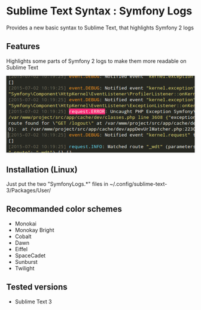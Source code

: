 # Sublime Text Syntax : Symfony Logs
Provides a new basic syntax to Sublime Text, that highlights Symfony 2 logs

## Features
Highlights some parts of Symfony 2 logs to make them more readable on Sublime Text

![Screenshot](img/screen.png)

## Installation (Linux)
Just put the two "SymfonyLogs.*" files in ~/.config/sublime-text-3/Packages/User/ 

## Recommanded color schemes
- Monokai
- Monokay Bright
- Cobalt
- Dawn
- Eiffel
- SpaceCadet
- Sunburst
- Twilight

## Tested versions
- Sublime Text 3

